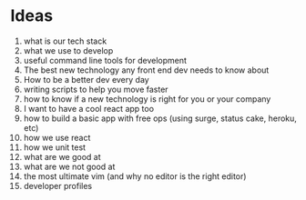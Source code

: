 # Ideas
1. what is our tech stack
2. what we use to develop
3. useful command line tools for development
4. The best new technology any front end dev needs to know about
5. How to be a better dev every day
6. writing scripts to help you move faster
7. how to know if a new technology is right for you or your company
8. I want to have a cool react app too
9. how to build a basic app with free ops (using surge, status cake, heroku, etc)
10. how we use react
11. how we unit test
12. what are we good at
13. what are we not good at
14. the most ultimate vim (and why no editor is the right editor)
15. developer profiles
